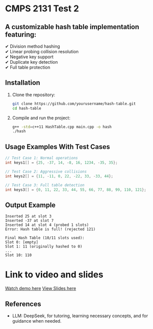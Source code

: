 # CMPS 2131 Test 2

## A customizable hash table implementation featuring:
✔ Division method hashing  
✔ Linear probing collision resolution  
✔ Negative key support  
✔ Duplicate key detection  
✔ Full table protection  

## Installation

1. Clone the repository:
   ```bash
   git clone https://github.com/yourusername/hash-table.git
   cd hash-table
   ```

2. Compile and run the project:
   ```bash
   g++ -std=c++11 HashTable.cpp main.cpp -o hash
   ./hash
   ```

## Usage Examples With Test Cases
```cpp
// Test Case 1: Normal operations
int keys1[] = {25, -37, 14, -8, 16, 1234, -35, 35};

// Test Case 2: Aggressive collisions
int keys2[] = {11, -11, 0, 22, -22, 33, -33, 44};

// Test Case 3: Full table detection
int keys3[] = {0, 11, 22, 33, 44, 55, 66, 77, 88, 99, 110, 121};
```

## Output Example
```
Inserted 25 at slot 3
Inserted -37 at slot 7
Inserted 14 at slot 4 (probed 1 slots)
Error: Hash table is full! (rejected 121)

Final Hash Table (10/11 slots used):
Slot 0: [empty]
Slot 1: 11 (originally hashed to 0)
...
Slot 10: 110
```

# Link to video and slides
[Watch demo here]() 
[View Slides here]() 

## References
  - LLM: DeepSeek, for tutoring, learning necessary concepts, and for guidance when needed.
